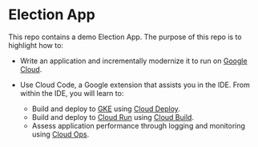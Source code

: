 # Election App

This repo contains a demo Election App. The purpose of this repo is to
highlight how to:

- Write an application and incrementally modernize it to run on [Google Cloud].
- Use Cloud Code, a Google extension that assists you in the IDE. From within the IDE, you will learn to:

  - Build and deploy to [GKE] using [Cloud Deploy].
  - Build and deploy to [Cloud Run] using [Cloud Build].
  - Assess application performance through logging and monitoring using [Cloud Ops].







<!-- links -->
[Cloud Build]:
https://cloud.google.com/build

[Cloud Deploy]:
https://cloud.google.com/deploy

[Cloud Ops]:
https://cloud.google.com/products/operations

[Cloud Run]:
https://cloud.google.com/run

[GKE]:
https://cloud.google.com/kubernetes-engine

[Google Cloud]:
https://cloud.google.com

